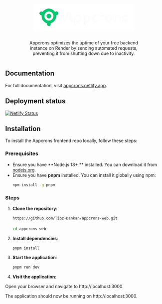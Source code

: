 <p align="center">
  <a href="https://appcrons.netlify.app" target="_blank" style="background-color:blues; width:auto; height:auto; display:flex; justify-content:center; align-items:end; gap:16px;">
    <picture>
      <img alt="Appcrons" src="public/appcrons-logo.png" width="320" height="85" style="max-width: 100%;">
    </picture>
  </a>
</p>

<div style="width:100%; display:flex; justify-content:center; align-items:center;">
<p align="center" style="width:80%; max-width:500px;">
 Appcrons optimizes the uptime of your free backend instance on Render by sending automated requests, preventing it from shutting down due to inactivity.
</p>
</div>

## Documentation

For full documentation, visit [appcrons.netlify.app](https://appcrons.netlify.app).

## Deployment status

[![Netlify Status](https://api.netlify.com/api/v1/badges/b8c44552-732f-4793-9827-d84c93ab19c5/deploy-status)](https://app.netlify.com/sites/appcrons/deploys)

## Installation

To install the Appcrons frontend repo locally, follow these steps:

### Prerequisites

- Ensure you have **Node.js 18+ ** installed. You can download it from [nodejs.org](https://nodejs.org/).
- Ensure you have **pnpm** installed. You can install it globally using npm:
  ```sh
  npm install -g pnpm
  ```

### Steps

1. **Clone the repository**:

   ```sh
   https://github.com/Tibz-Dankan/appcrons-web.git

   cd appcrons-web
   ```

1. **Install dependencies**:

   ```sh
   pnpm install

   ```

1. **Start the application**:

   ```sh
   pnpm run dev

   ```

1. **Visit the application**:

Open your browser and navigate to http://localhost:3000.

The application should now be running on http://localhost:3000.
